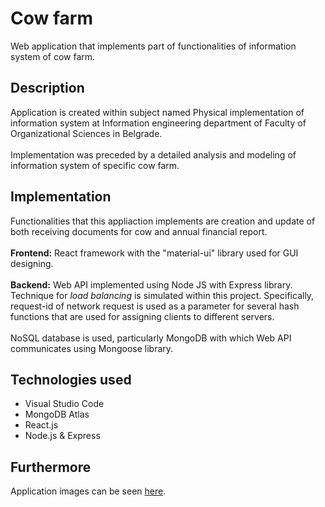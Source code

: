 # Cow farm
Web application that implements part of functionalities of information system of cow farm.

## Description
Application is created within subject named Physical implementation of information system at Information engineering department of Faculty of Organizational Sciences in Belgrade. <br/><br/>
Implementation was preceded by a detailed analysis and modeling of information system of specific cow farm.

## Implementation
Functionalities that this appliaction implements are creation and update of both receiving documents for cow and annual financial report.<br/><br/>
**Frontend:** React framework with the "material-ui" library used for GUI designing.<br/><br/>
**Backend:** Web API implemented using Node JS with Express library. <br/>Technique for *load balancing* is simulated within this project. Specifically, request-id of network request is used as a parameter for several hash functions that are used for assigning clients to different servers.<br/><br/>
NoSQL database is used, particularly MongoDB with which Web API communicates using Mongoose library.

## Technologies used
<ul>
  <li>Visual Studio Code</li>
  <li>MongoDB Atlas</li>
  <li>React.js</li>
  <li>Node.js & Express</li>  
</ul>

## Furthermore
Application images can be seen [here](Slike_aplikacije/).

